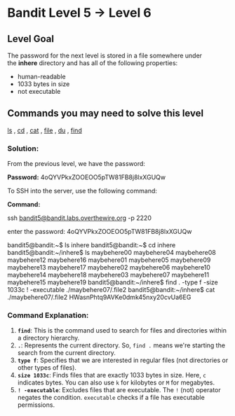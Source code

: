 # Bandit Level 5 → Level 6

## Level Goal

The password for the next level is stored in a file somewhere under the **inhere** directory and has all of the following properties:

- human-readable
- 1033 bytes in size
- not executable

## Commands you may need to solve this level

[ls](https://man7.org/linux/man-pages/man1/ls.1.html) , [cd](https://man7.org/linux/man-pages/man1/cd.1p.html) , [cat](https://man7.org/linux/man-pages/man1/cat.1.html) , [file](https://man7.org/linux/man-pages/man1/file.1.html) , [du](https://man7.org/linux/man-pages/man1/du.1.html) , [find](https://man7.org/linux/man-pages/man1/find.1.html)

### Solution:

From the previous level, we have the password:

**Password:** 4oQYVPkxZOOEOO5pTW81FB8j8lxXGUQw

To SSH into the server, use the following command:

**Command:**

ssh [bandit5@bandit.labs.overthewire.org](mailto:bandit1@bandit.labs.overthewire.org) -p 2220

enter the password: 4oQYVPkxZOOEOO5pTW81FB8j8lxXGUQw

bandit5@bandit:~$ ls
inhere
bandit5@bandit:~$ cd inhere
bandit5@bandit:~/inhere$ ls
maybehere00  maybehere04  maybehere08  maybehere12  maybehere16
maybehere01  maybehere05  maybehere09  maybehere13  maybehere17
maybehere02  maybehere06  maybehere10  maybehere14  maybehere18
maybehere03  maybehere07  maybehere11  maybehere15  maybehere19
bandit5@bandit:~/inhere$ find . -type f -size 1033c ! -executable
./maybehere07/.file2
bandit5@bandit:~/inhere$ cat ./maybehere07/.file2
HWasnPhtq9AVKe0dmk45nxy20cvUa6EG

### Command Explanation:

1. **`find`**: This is the command used to search for files and directories within a directory hierarchy.
2. **`.`**: Represents the current directory. So, `find .` means we're starting the search from the current directory.
3. **`type f`**: Specifies that we are interested in regular files (not directories or other types of files).
4. **`size 1033c`**: Finds files that are exactly 1033 bytes in size. Here, `c` indicates bytes. You can also use `k` for kilobytes or `M` for megabytes.
5. **`! -executable`**: Excludes files that are executable. The `!` (not) operator negates the condition. `executable` checks if a file has executable permissions.